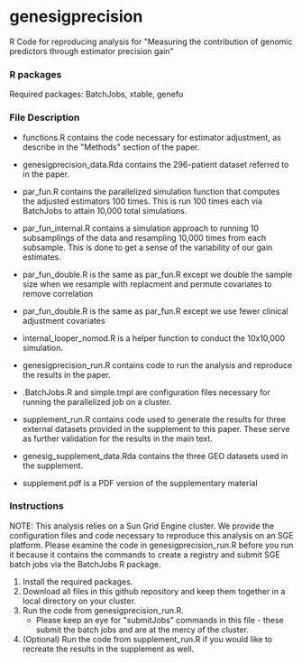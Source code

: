 # genesigprecision
R Code for reproducing analysis for "Measuring the contribution of genomic predictors through estimator precision gain"

### R packages
Required packages:
BatchJobs, xtable, genefu

### File Description
* functions.R contains the code necessary for estimator adjustment, as describe in the "Methods" section of the paper.
* genesigprecision_data.Rda contains the 296-patient dataset referred to in the paper.
* par_fun.R contains the parallelized simulation function that computes the adjusted estimators 100 times. This is run 100 times each via BatchJobs to attain 10,000 total simulations.
* par_fun_internal.R contains a simulation approach to running 10 subsamplings of the data and resampling 10,000 times from each subsample. This is done to get a sense of the variability of our gain estimates.
* par_fun_double.R is the same as par_fun.R except we double the sample size when we resample with replacment and permute covariates to remove correlation
* par_fun_double.R is the same as par_fun.R except we use fewer clinical adjustment covariates
* internal_looper_nomod.R is a helper function to conduct the 10x10,000 simulation.
* genesigprecision_run.R contains code to run the analysis and reproduce the results in the paper.
* .BatchJobs.R and simple.tmpl are configuration files necessary for running the parallelized job on a cluster.

* supplement_run.R contains code used to generate the results for three external datasets provided in the supplement to this paper. These serve as further validation for the results in the main text.
* genesig_supplement_data.Rda contains the three GEO datasets used in the supplement.
* supplement.pdf is a PDF version of the supplementary material

### Instructions

NOTE: This analysis relies on a Sun Grid Engine cluster. We provide the configuration files and code necessary to reproduce this analysis
on an SGE platform. Please examine the code in genesigprecision_run.R before you run it because it contains the commands to create a registry
and submit SGE batch jobs via the BatchJobs R package.

1. Install the required packages.
2. Download all files in this github repository and keep them together in a local directory on your cluster.
3. Run the code from genesigprecision_run.R.
	* Please keep an eye for "submitJobs" commands in this file - these submit the batch jobs and are at the mercy of the cluster.
4. (Optional) Run the code from supplement_run.R if you would like to recreate the results in the supplement as well.	